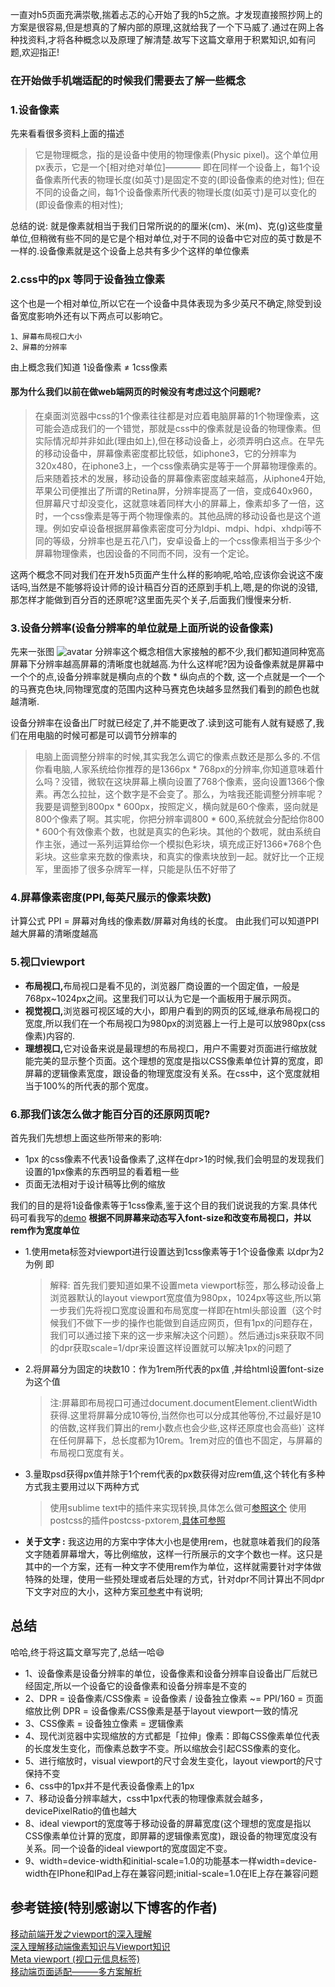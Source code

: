 一直对h5页面充满崇敬,揣着忐忑的心开始了我的h5之旅。才发现直接照抄网上的方案是很容易,但是想真的了解内部的原理,这就给我了一个下马威了.通过在网上各种找资料,才将各种概念以及原理了解清楚.故写下这篇文章用于积累知识,如有问题,欢迎指正!
### 在开始做手机端适配的时候我们需要去了解一些概念
### 1.设备像素
先来看看很多资料上面的描述

> 它是物理概念，指的是设备中使用的物理像素(Physic pixel)。这个单位用px表示，它是一个[相对绝对单位]———— 即在同样一个设备上，每1个设备像素所代表的物理长度(如英寸)是固定不变的(即设备像素的绝对性); 但在不同的设备之间，每1个设备像素所代表的物理长度(如英寸)是可以变化的(即设备像素的相对性);

总结的说: 就是像素就相当于我们日常所说的的厘米(cm)、米(m)、克(g)这些度量单位,但稍微有些不同的是它是个相对单位,对于不同的设备中它对应的英寸数是不一样的.设备像素就是这个设备上总共有多少个这样的单位像素
### 2.css中的px 等同于设备独立像素
这个也是一个相对单位,所以它在一个设备中具体表现为多少英尺不确定,除受到设备宽度影响外还有以下两点可以影响它。

	1、屏幕布局视口大小
	2、屏幕的分辨率

由上概念我们知道 1设备像素 ≠ 1css像素
#### 那为什么我们以前在做web端网页的时候没有考虑过这个问题呢?
> 在桌面浏览器中css的1个像素往往都是对应着电脑屏幕的1个物理像素，这可能会造成我们的一个错觉，那就是css中的像素就是设备的物理像素。但实际情况却并非如此(理由如上),但在移动设备上，必须弄明白这点。在早先的移动设备中，屏幕像素密度都比较低，如iphone3，它的分辨率为320x480，在iphone3上，一个css像素确实是等于一个屏幕物理像素的。后来随着技术的发展，移动设备的屏幕像素密度越来越高，从iphone4开始,苹果公司便推出了所谓的Retina屏，分辨率提高了一倍，变成640x960，但屏幕尺寸却没变化，这就意味着同样大小的屏幕上，像素却多了一倍，这时，一个css像素是等于两个物理像素的。其他品牌的移动设备也是这个道理。例如安卓设备根据屏幕像素密度可分为ldpi、mdpi、hdpi、xhdpi等不同的等级，分辨率也是五花八门，安卓设备上的一个css像素相当于多少个屏幕物理像素，也因设备的不同而不同，没有一个定论。

这两个概念不同对我们在开发h5页面产生什么样的影响呢,哈哈,应该你会说这不废话吗,当然是不能够将设计师的设计稿百分百的还原到手机上,嗯,是的你说的没错,那怎样才能做到百分百的还原呢?这里面先买个关子,后面我们慢慢来分析.

### 3.设备分辨率(设备分辨率的单位就是上面所说的设备像素)
先来一张图
![avatar](https://img.alicdn.com/tps/TB1uWfJIpXXXXaoXXXXXXXXXXXX.gif)
分辨率这个概念相信大家接触的都不少,我们都知道同种宽高屏幕下分辨率越高屏幕的清晰度也就越高.为什么这样呢?因为设备像素就是屏幕中一个个的点,设备分辨率就是横向点的个数 * 纵向点的个数, 这一个点就是一个一个的马赛克色块,同物理宽度的范围内这种马赛克色块越多显然我们看到的颜色也就越清晰.

设备分辨率在设备出厂时就已经定了,并不能更改了.读到这可能有人就有疑惑了,我们在用电脑的时候可都是可以调节分辨率的

> 电脑上面调整分辨率的时候,其实我怎么调它的像素点数还是那么多的.不信你看电脑,人家系统给你推荐的是1366px * 768px的分辨率,你知道意味着什么吗？没错，微软在这块屏幕上横向设置了768个像素，竖向设置1366个像素。再怎么拉扯，这个数字是不会变了。那么，为啥我还能调整分辨率呢？我要是调整到800px * 600px，按照定义，横向就是60个像素，竖向就是800个像素了啊。其实呢，你把分辨率调800 * 600,系统就会分配给你800 * 600个有效像素个数，也就是真实的色彩块。其他的个数呢，就由系统自作主张，通过一系列运算给你一个模拟色彩块，填充成正好1366*768个色彩块。这些拿来充数的像素块，和真实的像素块放到一起。就好比一个正规军，里面掺了很多杂牌军一样，只能是队伍不好带了

### 4.屏幕像素密度(PPI,每英尺展示的像素块数)
计算公式 PPI = 屏幕对角线的像素数/屏幕对角线的长度。
由此我们可以知道PPI越大屏幕的清晰度越高
### 5.视口viewport

- <b>布局视口,</b>布局视口是看不见的，浏览器厂商设置的一个固定值，一般是768px~1024px之间。这里我们可以认为它是一个画板用于展示网页。
- <b>视觉视口,</b>浏览器可视区域的大小，即用户看到的网页的区域,继承布局视口的宽度,所以我们在一个布局视口为980px的浏览器上一行上是可以放980px(css像素)内容的.
- <b>理想视口,</b>它对设备来说是最理想的布局视口，用户不需要对页面进行缩放就能完美的显示整个页面。这个理想的宽度是指以CSS像素单位计算的宽度，即屏幕的逻辑像素宽度，跟设备的物理宽度没有关系。在css中，这个宽度就相当于100%的所代表的那个宽度。

### 6.那我们该怎么做才能百分百的还原网页呢?
首先我们先想想上面这些所带来的影响:

- 1px 的css像素不代表1设备像素了,这样在dpr>1的时候,我们会明显的发现我们设置的1px像素的东西明显的看着粗一些
- 页面无法相对于设计稿等比例的缩放


 我们的目的是将1设备像素等于1css像素,鉴于这个目的我们说说我的方案.具体代码可看我写的[demo](https://github.com/yyxie/h5-demo)
 <b>根据不同屏幕来动态写入font-size和改变布局视口，并以rem作为宽度单位</b>
- 1.使用meta标签对viewport进行设置达到1css像素等于1个设备像素 以dpr为2为例 即 <meta name="viewport" content="width=device-width,initial-scale=0.5,max-scale=0.5,min-scale=0.5">
    > 解释: 首先我们要知道如果不设置meta viewport标签，那么移动设备上浏览器默认的layout viewport宽度值为980px，1024px等这些,所以第一步我们先将视口宽度设置和布局宽度一样即在html头部设置<meta name="viewport" content="width=device-width,initial-scale=1">（这个时候我们不做下一步的操作也能做到自适应网页，但有1px的问题存在，我们可以通过接下来的这一步来解决这个问题）。然后通过js来获取不同的dpr获取scale=1/dpr来设置<meta name="viewport" content="width=device-width,initial-scale=scale,max-scale=scale,min-scale=scale">这样设置就可以解决1px的问题了
- 2.将屏幕分为固定的块数10：作为1rem所代表的px值 ,并给html设置font-size为这个值
    > 注:屏幕即布局视口可通过document.documentElement.clientWidth获得.这里将屏幕分成10等份,当然你也可以分成其他等份,不过最好是10的倍数,这样我们算出的rem小数点也会少些,这样还原度也会高些)`
这样在任何屏幕下，总长度都为10rem。1rem对应的值也不固定，与屏幕的布局视口宽度有关。
- 3.量取psd获得px值并除于1个rem代表的px数获得对应rem值,这个转化有多种方式我主要用过以下两种方式
    > 使用sublime text中的插件来实现转换,具体怎么做可[参照这个](https://blog.csdn.net/qq_30159899/article/details/75286409)
 使用postcss的插件postcss-pxtorem,[具体可参照](https://github.com/yyxie/vue-h5)
- <b>关于文字 :</b> 我这边用的方案中字体大小也是使用rem，也就意味着我们的段落文字随着屏幕增大，等比例缩放，这样一行所展示的文字个数也一样。这只是其中的一个方案，还有一种文字不使用rem作为单位，这样就需要针对字体做特殊的处理，使用一些预处理或者后处理的方式，针对dpr不同计算出不同dpr下文字对应的大小，这种方案[可参考](http://www.html-js.com/article/Mobile-terminal-H5-mobile-terminal-HD-multi-screen-adaptation-scheme%203041)中有说明;
## 总结
哈哈,终于将这篇文章写完了,总结一哈😄

- 1、设备像素是设备分辨率的单位，设备像素和设备分辨率自设备出厂后就已经固定,所以一个设备它的设备像素和设备分辨率是不变的
- 2、DPR = 设备像素/CSS像素 = 设备像素  / 设备独立像素 ~= PPI/160 = 页面缩放比例 DPR = 设备像素/CSS像素是基于layout viewport一致的情况
- 3、CSS像素 = 设备独立像素 = 逻辑像素
- 4、现代浏览器中实现缩放的方式都是「拉伸」像素：即每CSS像素单位代表的长度发生变化，而像素总数字不变。所以缩放会引起CSS像素的变化。
- 5、进行缩放时，visual viewport的尺寸会发生变化，layout viewport的尺寸保持不变
- 6、css中的1px并不是代表设备像素上的1px
- 7、移动设备分辨率越大，css中1px代表的物理像素就会越多，devicePixelRatio的值也越大
- 8、ideal viewport的宽度等于移动设备的屏幕宽度(这个理想的宽度是指以CSS像素单位计算的宽度，即屏幕的逻辑像素宽度)，跟设备的物理宽度没有关系。同一个设备的ideal viewport的宽度固定不变。
- 9、width=device-width和initial-scale=1.0的功能基本一样width=device-width在IPhone和IPad上存在兼容问题;initial-scale=1.0在IE上存在兼容问题


## 参考链接(特别感谢以下博客的作者)

[移动前端开发之viewport的深入理解](https://www.cnblogs.com/2050/p/3877280.html)</br>[深入理解移动端像素知识与Viewport知识](https://blog.csdn.net/aiolos1111/article/details/51967744)</br>[Meta viewport (视口元信息标签)](https://blog.csdn.net/aiolos1111/article/details/51919795)</br>[移动端页面适配———多方案解析](https://juejin.im/entry/59ca3c6df265da064f2024af)




